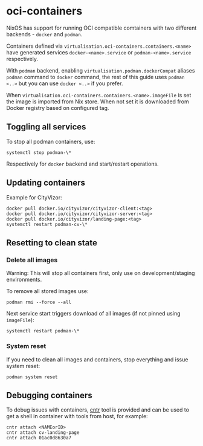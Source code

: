 # oci-containers

NixOS has support for running OCI compatible comtainers
with two different backends - `docker` and `podman`.

Containers defined via `virtualisation.oci-containers.containers.<name>`
have generated services `docker-<name>.service` or `podman-<name>.service` respectively.

With `podman` backend, enabling `virtualisation.podman.dockerCompat` aliases
`podman` command to `docker` command, the rest of this guide uses `podman <..>` but you
can use `docker <..>` if you prefer.

When `virtualisation.oci-containers.containers.<name>.imageFile` is set
the image is imported from Nix store. When not set it is downloaded
from Docker registry based on configured tag.

## Toggling all services

To stop all podman containers, use:

```
systemctl stop podman-\*
```

Respectively for `docker` backend and start/restart operations.

## Updating containers

Example for CityVizor:

```
docker pull docker.io/cityvizor/cityvizor-client:<tag>
docker pull docker.io/cityvizor/cityvizor-server:<tag>
docker pull docker.io/cityvizor/landing-page:<tag>
systemctl restart podman-cv-\*
```

## Resetting to clean state

### Delete all images

Warning: This will stop all containers first, only use on development/staging
environments.

To remove all stored images use:

```
podman rmi --force --all
```

Next service start triggers download of all images (if not pinned using `imageFile`):

```
systemctl restart podman-\*
```

### System reset

If you need to clean all images and containers, stop everything
and issue system reset:

```
podman system reset
```

## Debugging containers

To debug issues with containers, [cntr](https://github.com/Mic92/cntr) tool is provided
and can be used to get a shell in container with tools from host, for example:

```
cntr attach <NAMEorID>
cntr attach cv-landing-page
cntr attach 01ac0d8630a7
```
